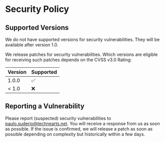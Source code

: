 # Security Policy

## Supported Versions

We do not have supported versions for security vulnerabilities. They will be available after version 1.0.

We release patches for security vulnerabilities. Which versions are eligible for receiving such patches depends on the CVSS v3.0 Rating:

| Version | Supported          |
| ------- | ------------------ |
| 1.0.0   | :white_check_mark: |
| < 1.0   | :x:                |

## Reporting a Vulnerability

Please report (suspected) security vulnerabilities to paulo.suderio@technearts.net. 
You will receive a response from us as soon as possible. 
If the issue is confirmed, we will release a patch as soon as possible depending on complexity but historically within a few days.
